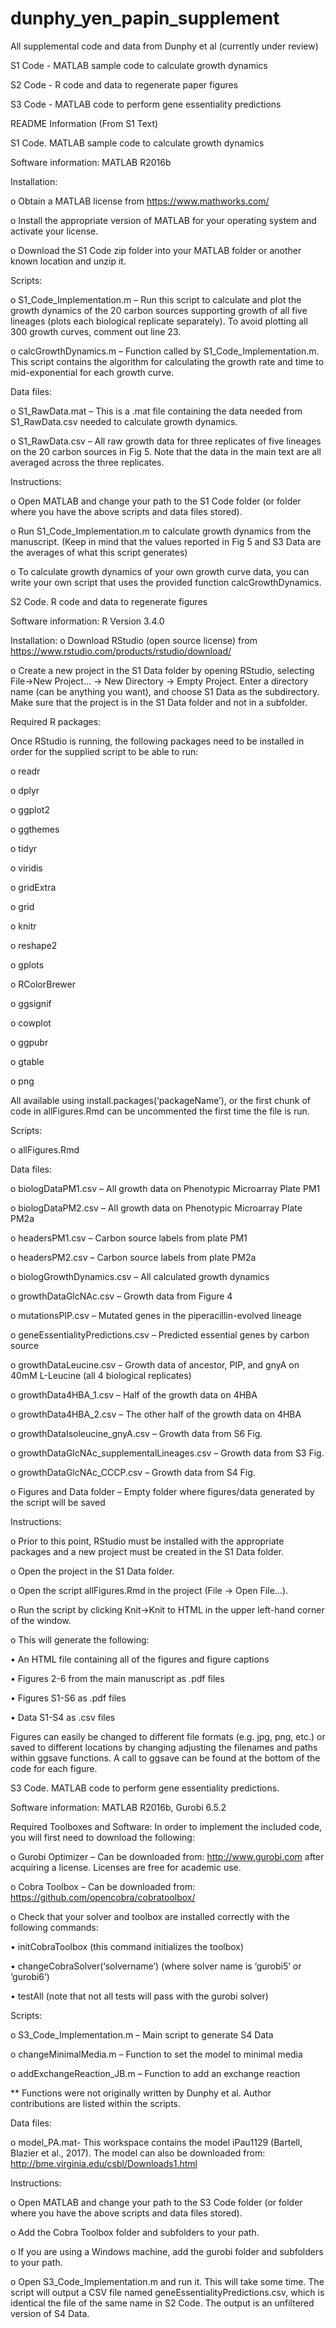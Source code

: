 # dunphy_yen_papin_supplement
All supplemental code and data from Dunphy et al (currently under review)

S1 Code - MATLAB sample code to calculate growth dynamics

S2 Code - R code and data to regenerate paper figures

S3 Code - MATLAB code to perform gene essentiality predictions


README Information (From S1 Text)

S1 Code. MATLAB sample code to calculate growth dynamics

Software information:
 MATLAB R2016b

Installation:

o	Obtain a MATLAB license from https://www.mathworks.com/

o	Install the appropriate version of MATLAB for your operating system and activate your license.

o	Download the S1 Code zip folder into your MATLAB folder or another known location and unzip it. 

Scripts:

o	S1_Code_Implementation.m – Run this script to calculate and plot the growth dynamics of the 20 carbon sources supporting growth of all five lineages (plots each biological replicate separately). To avoid plotting all 300 growth curves, comment out line 23.

o	calcGrowthDynamics.m – Function called by S1_Code_Implementation.m. This script contains the algorithm for calculating the growth rate and time to mid-exponential for each growth curve. 

Data files: 

o	S1_RawData.mat – This is a .mat file containing the data needed from S1_RawData.csv needed to calculate growth dynamics. 

o	S1_RawData.csv – All raw growth data for three replicates of five lineages on the 20 carbon sources in Fig 5. Note that the data in the main text are all averaged across the three replicates. 

Instructions:

o	Open MATLAB and change your path to the S1 Code folder (or folder where you have the above scripts and data files stored).

o	Run S1_Code_Implementation.m to calculate growth dynamics from the manuscript. (Keep in mind that the values reported in Fig 5 and S3 Data are the averages of what this script generates)

o	To calculate growth dynamics of your own growth curve data, you can write your own script that uses the provided function calcGrowthDynamics. 


S2 Code. R code and data to regenerate figures

Software information:
R Version 3.4.0

Installation: 
o	Download RStudio (open source license) from https://www.rstudio.com/products/rstudio/download/ 

o	Create a new project in the S1 Data folder by opening RStudio, selecting File->New Project… -> New Directory -> Empty Project. Enter a directory name (can be anything you want), and choose S1 Data as the subdirectory. Make sure that the project is in the S1 Data folder and not in a subfolder. 
 
Required R packages:

Once RStudio is running, the following packages need to be installed in order for the supplied script to be able to run: 

o	readr

o	dplyr

o	ggplot2

o	ggthemes

o	tidyr

o	viridis

o	gridExtra

o	grid

o	knitr

o	reshape2

o	gplots

o	RColorBrewer 

o	ggsignif

o	cowplot

o	ggpubr

o	gtable

o	png 

All available using install.packages(‘packageName’), or the first chunk of code in allFigures.Rmd can be uncommented the first time the file is run. 

Scripts:

o	allFigures.Rmd

Data files: 

o	biologDataPM1.csv – All growth data on Phenotypic Microarray Plate PM1

o	biologDataPM2.csv – All growth data on Phenotypic Microarray Plate PM2a

o	headersPM1.csv – Carbon source labels from plate PM1

o	headersPM2.csv – Carbon source labels from plate PM2a

o	biologGrowthDynamics.csv – All calculated growth dynamics

o	growthDataGlcNAc.csv – Growth data from Figure 4

o	mutationsPIP.csv – Mutated genes in the piperacillin-evolved lineage

o	geneEssentialityPredictions.csv – Predicted essential genes by carbon source

o	growthDataLeucine.csv – Growth data of ancestor, PIP, and gnyA on 40mM L-Leucine (all 4 biological replicates)

o	growthData4HBA_1.csv – Half of the growth data on 4HBA

o	growthData4HBA_2.csv – The other half of the growth data on 4HBA

o	growthDataIsoleucine_gnyA.csv – Growth data from S6 Fig.

o	growthDataGlcNAc_supplementalLineages.csv – Growth data from S3 Fig. 

o	growthDataGlcNAc_CCCP.csv – Growth data from S4 Fig. 

o	Figures and Data folder – Empty folder where figures/data generated by the script will be saved

Instructions: 

o	Prior to this point, RStudio must be installed with the appropriate packages and a new project must be created in the S1 Data folder.

o	Open the project in the S1 Data folder.

o	Open the script allFigures.Rmd in the project (File -> Open File…).

o	Run the script by clicking Knit->Knit to HTML in the upper left-hand corner of the window. 

o	This will generate the following:

  •	An HTML file containing all of the figures and figure captions
  
  •	Figures 2-6 from the main manuscript as .pdf files
  
  •	Figures S1-S6 as .pdf files 
  
  •	Data S1-S4 as .csv files

Figures can easily be changed to different file formats (e.g. jpg, png, etc.) or saved to different locations by changing adjusting the filenames and paths within ggsave functions. A call to ggsave can be found at the bottom of the code for each figure. 

S3 Code. MATLAB code to perform gene essentiality predictions.

Software information:
 MATLAB R2016b,
Gurobi 6.5.2

Required Toolboxes and Software:
In order to implement the included code, you will first need to download the following:

o	Gurobi Optimizer – Can be downloaded from: http://www.gurobi.com after acquiring a license. Licenses are free for academic use.  

o	Cobra Toolbox – Can be downloaded from: https://github.com/opencobra/cobratoolbox/

o	Check that your solver and toolbox are installed correctly with the following commands:

•	initCobraToolbox (this command initializes the toolbox)

•	changeCobraSolver(‘solvername’) (where solver name is ‘gurobi5’ or ‘gurobi6’)

•	testAll (note that not all tests will pass with the gurobi solver)

Scripts:

o	S3_Code_Implementation.m – Main script to generate S4 Data

o	changeMinimalMedia.m – Function to set the model to minimal media

o	addExchangeReaction_JB.m – Function to add an exchange reaction 

** Functions were not originally written by Dunphy et al. Author contributions are listed within the scripts. 


Data files: 

o	model_PA.mat- This workspace contains the model iPau1129 (Bartell, Blazier et al., 2017). The model can also be downloaded from: 
http://bme.virginia.edu/csbl/Downloads1.html 


Instructions:

o	Open MATLAB and change your path to the S3 Code folder (or folder where you have the above scripts and data files stored).

o	Add the Cobra Toolbox folder and subfolders to your path. 

o	If you are using a Windows machine, add the gurobi folder and subfolders to your path.

o	Open S3_Code_Implementation.m and run it. This will take some time. The script will output a CSV file named geneEssentialityPredictions.csv, which is identical the file of the same name in S2 Code. The output is an unfiltered version of S4 Data. 
